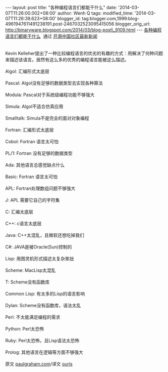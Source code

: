 --- layout: post title: "各种编程语言们都能干什么" date:
'2014-03-07T11:26:00.002+08:00' author: Wenh Q tags: modified\_time:
'2014-03-07T11:26:39.623+08:00' blogger\_id:
tag:blogger.com,1999:blog-4961947611491238191.post-2467032523095415056
blogger\_orig\_url:
http://binaryware.blogspot.com/2014/03/blog-post\_9109.html ---
[各种编程语言们都能干什么](http://www.oschina.net/news/49507/programming-language-functions)  通过
[开源中国社区最新新闻](http://www.oschina.net/?from=rss)\
\
\
Kevin
Kelleher提出了一种比较编程语言的优劣的有趣的方式：用解决了何种问题来描述该语言。居然有这么多的优秀的编程语言能被这么描述。\
\
Algol: 汇编形式太底层\
\
Pascal: Algol没有足够的数据类型去实现各种算法\
\
Modula: Pascal对于系统级编程功能不够强大\
\
Simula: Algol不适合仿真应用\
\
Smalltalk: Simula不是完全的面对对象编程\
\
Fortran: 汇编形式太底层\
\
Cobol: Fortran 语言太可怕\
\
PL/1: Fortran 没有足够的数据类型\
\
Ada: 其他语言总感觉缺点什么\
\
Basic: Fortran 语言太可怕\
\
APL: Fortran处理数组问题不够强大\
\
J: APL 需要它自己的字符集\
\
C: 汇编太底层\
\
C++: c语言太底层\
\
Java: C++太混乱，且微软还想吃掉我们\
\
C\#: JAVA是被Oracle(Sun)控制的\
\
Lisp: 用图灵机形式描述太复杂笨拙\
\
Scheme: MacLisp太混乱\
\
T: Scheme没有函数库\
\
Common Lisp: 有太多的Lisp的语言影响\
\
Dylan: Scheme没有函数库，语法太乱\
\
Perl: 不太能满足编程的需求\
\
Python: Perl太恐怖\
\
Ruby: Perl太恐怖，且Lisp语法太恐怖\
\
Prolog: 其他语言在逻辑等方面不够强大\
\
原文
[paulgraham.com](http://paulgraham.com/fix.html?utm_source=ourjs.com)/译文
[ourjs](http://ourjs.com/detail/5316e1549144f4934f000003)
